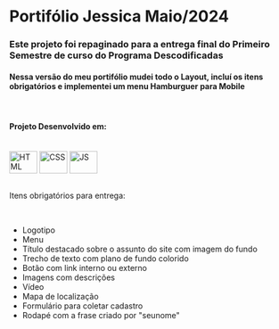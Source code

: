 <h1>Portifólio Jessica Maio/2024</h1>

<h3> Este projeto foi repaginado para a entrega final do Primeiro Semestre de curso do Programa Descodificadas</h3>
<h4> Nessa versão do meu portifólio mudei todo o Layout, incluí os itens obrigatórios e implementei um menu Hamburguer para Mobile</h4><br>

<h4>Projeto Desenvolvido em:</h4>

<div style="display: inline_block"><br>
 <img align="center" alt="HTML" height="40" width="50" src="https://img.icons8.com/?size=100&id=20909&format=png&color=000000" />
 <img align="center" alt="CSS" height="40" width="50" src="https://img.icons8.com/?size=100&id=21278&format=png&color=000000" />
<img align="center" alt="JS" height="40" width="50" src="https://img.icons8.com/?size=100&id=PXTY4q2Sq2lG&format=png&color=000000" />
</div>
<br>

<p> Itens obrigatórios para entrega: </p><br>
 <ul>
 <li>Logotipo</li>
 <li>Menu</li>
 <li>Título destacado sobre o assunto do site com imagem do fundo</li>
 <li>Trecho de texto com plano de fundo colorido</li>
 <li>Botão com link interno ou externo</li>
 <li>Imagens com descrições</li>
 <li>Vídeo</li>
 <li>Mapa de localização</li>
 <li>Formulário para coletar cadastro</li>
 <li>Rodapé com a frase criado por "seunome"</li>
 </ul>
